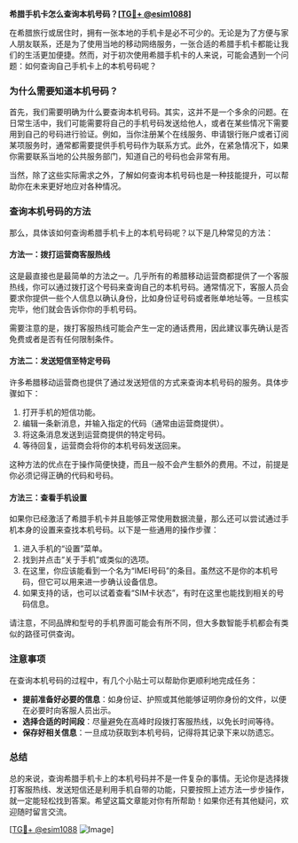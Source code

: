 **希腊手机卡怎么查询本机号码？[[TG💪+ @esim1088](https://t.me/s/esim1088)]**

在希腊旅行或居住时，拥有一张本地的手机卡是必不可少的。无论是为了方便与家人朋友联系，还是为了使用当地的移动网络服务，一张合适的希腊手机卡都能让我们的生活更加便捷。然而，对于初次使用希腊手机卡的人来说，可能会遇到一个问题：如何查询自己手机卡上的本机号码呢？

### 为什么需要知道本机号码？

首先，我们需要明确为什么要查询本机号码。其实，这并不是一个多余的问题。在日常生活中，我们可能需要将自己的手机号码发送给他人，或者在某些情况下需要用到自己的号码进行验证。例如，当你注册某个在线服务、申请银行账户或者订阅某项服务时，通常都需要提供手机号码作为联系方式。此外，在紧急情况下，如果你需要联系当地的公共服务部门，知道自己的号码也会非常有用。

当然，除了这些实际需求之外，了解如何查询本机号码也是一种技能提升，可以帮助你在未来更好地应对各种情况。

### 查询本机号码的方法

那么，具体该如何查询希腊手机卡上的本机号码呢？以下是几种常见的方法：

#### 方法一：拨打运营商客服热线

这是最直接也是最简单的方法之一。几乎所有的希腊移动运营商都提供了一个客服热线，你可以通过拨打这个号码来查询自己的本机号码。通常情况下，客服人员会要求你提供一些个人信息以确认身份，比如身份证号码或者账单地址等。一旦核实完毕，他们就会告诉你你的手机号码。

需要注意的是，拨打客服热线可能会产生一定的通话费用，因此建议事先确认是否免费或者是否有任何限制条件。

#### 方法二：发送短信至特定号码

许多希腊移动运营商也提供了通过发送短信的方式来查询本机号码的服务。具体步骤如下：

1. 打开手机的短信功能。
2. 编辑一条新消息，并输入指定的代码（通常由运营商提供）。
3. 将这条消息发送到运营商提供的特定号码。
4. 等待回复，运营商会将你的本机号码发送回来。

这种方法的优点在于操作简便快捷，而且一般不会产生额外的费用。不过，前提是你必须记得正确的代码和号码。

#### 方法三：查看手机设置

如果你已经激活了希腊手机卡并且能够正常使用数据流量，那么还可以尝试通过手机本身的设置来查找本机号码。以下是一些通用的操作步骤：

1. 进入手机的“设置”菜单。
2. 找到并点击“关于手机”或类似的选项。
3. 在这里，你应该能看到一个名为“IMEI号码”的条目。虽然这不是你的本机号码，但它可以用来进一步确认设备信息。
4. 如果支持的话，也可以试着查看“SIM卡状态”，有时在这里也能找到相关的号码信息。

请注意，不同品牌和型号的手机界面可能会有所不同，但大多数智能手机都会有类似的路径可供查询。

### 注意事项

在查询本机号码的过程中，有几个小贴士可以帮助你更顺利地完成任务：

- **提前准备好必要的信息**：如身份证、护照或其他能够证明你身份的文件，以便在必要时向客服人员出示。
- **选择合适的时间段**：尽量避免在高峰时段拨打客服热线，以免长时间等待。
- **保存好相关信息**：一旦成功获取到本机号码，记得将其记录下来以防遗忘。

### 总结

总的来说，查询希腊手机卡上的本机号码并不是一件复杂的事情。无论你是选择拨打客服热线、发送短信还是利用手机自带的功能，只要按照上述方法一步步操作，就一定能轻松找到答案。希望这篇文章能对你有所帮助！如果你还有其他疑问，欢迎随时留言交流。

[[TG💪+ @esim1088](https://t.me/s/esim1088) ![Image](https://i.postimg.cc/4NQfJmqS/Snipaste-2025-05-13-00-14-12.png)]